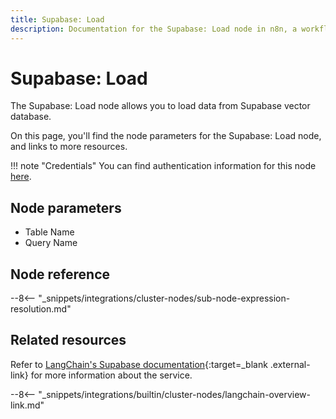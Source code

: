 ```yaml
---
title: Supabase: Load
description: Documentation for the Supabase: Load node in n8n, a workflow automation platform. Includes details of operations and configuration, and links to examples and credentials information.
---
```


# Supabase: Load

The Supabase: Load node allows you to load data from Supabase vector database.

On this page, you'll find the node parameters for the Supabase: Load node, and links to more resources.

!!! note "Credentials"
    You can find authentication information for this node [here](/integrations/builtin/credentials/supabase/).

<!--
!!! note "Examples and templates"
	For usage examples and templates to help you get started, refer to n8n's [LangChain integrations](https://n8n.io/integrations/langchain/){:target=_blank .external-link} page.
-->
	
## Node parameters

* Table Name
* Query Name

## Node reference

--8<-- "_snippets/integrations/cluster-nodes/sub-node-expression-resolution.md"

## Related resources

<!--
View [example workflows and related content](https://n8n.io/integrations/langchain/){:target=_blank .external-link} on n8n's website.
-->

Refer to [LangChain's Supabase documentation](https://js.langchain.com/docs/modules/data_connection/vectorstores/integrations/supabase){:target=_blank .external-link} for more information about the service.

--8<-- "_snippets/integrations/builtin/cluster-nodes/langchain-overview-link.md"
